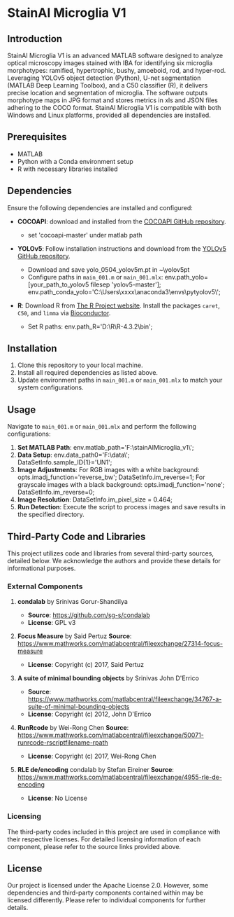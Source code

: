 # StainAI Microglia V1

## Introduction
StainAI Microglia V1 is an advanced MATLAB software designed to analyze optical microscopy images stained with IBA for identifying six microglia morphotypes: ramified, hypertrophic, bushy, amoeboid, rod, and hyper-rod. Leveraging YOLOv5 object detection (Python), U-net segmentation (MATLAB Deep Learning Toolbox), and a C50 classifier (R), it delivers precise location and segmentation of microglia. The software outputs morphotype maps in JPG format and stores metrics in xls and JSON files adhering to the COCO format. StainAI Microglia V1 is compatible with both Windows and Linux platforms, provided all dependencies are installed.

## Prerequisites
- MATLAB
- Python with a Conda environment setup
- R with necessary libraries installed

## Dependencies
Ensure the following dependencies are installed and configured:

- **COCOAPI**: download and installed from the [COCOAPI GitHub repository](https://github.com/cocodataset/cocoapi).
  - set 'cocoapi-master' under matlab path
- **YOLOv5**: Follow installation instructions and download from the [YOLOv5 GitHub repository](https://github.com/ultralytics/yolov5).
  - Download and save yolo_0504_yolov5m.pt in ~\yolov5pt
  - Configure paths in `main_001.m` or `main_001.mlx`:
    env.path_yolo=[your_path_to_yolov5 filesep 'yolov5-master'];
    env.path_conda_yolo='C:\\Users\\xxxx\\anaconda3\\envs\\pytyolov5\\';
        
- **R**: Download R from [The R Project website](https://www.r-project.org/). Install the packages `caret`, `C50`, and `limma` via [Bioconductor](https://bioconductor.org/packages/release/bioc/html/limma.html).
  - Set R paths:
    env.path_R='D:\\R\\R-4.3.2\\bin';

## Installation
1. Clone this repository to your local machine.
2. Install all required dependencies as listed above.
3. Update environment paths in `main_001.m` or `main_001.mlx` to match your system configurations.

## Usage
Navigate to `main_001.m` or `main_001.mlx` and perform the following configurations:

1. **Set MATLAB Path**:
   env.matlab_path='F:\\stainAIMicroglia_v1\\';
2. **Data Setup**:
   env.data_path0='F:\\data\\';  
   DataSetInfo.sample_ID{1}='UN1'; 
3. **Image Adjustments**:
   For RGB images with a white background:
       opts.imadj_function='reverse_bw'; 
       DataSetInfo.im_reverse=1;
   For grayscale images with a black background:
       opts.imadj_function='none'; 
       DataSetInfo.im_reverse=0;
4. **Image Resolution**:
    DataSetInfo.im_pixel_size = 0.464;
5. **Run Detection**:
    Execute the script to process images and save results in the specified directory.

## 

## Third-Party Code and Libraries
This project utilizes code and libraries from several third-party sources, detailed below. We acknowledge the authors and provide these details for informational purposes.

### External Components
1. **condalab** by Srinivas Gorur-Shandilya
   - **Source**: https://github.com/sg-s/condalab
   - **License**: GPL v3

2. **Focus Measure** by Said Pertuz
   **Source**: https://www.mathworks.com/matlabcentral/fileexchange/27314-focus-measure
   - **License**: Copyright (c) 2017, Said Pertuz

3. **A suite of minimal bounding objects**  by Srinivas John D'Errico 
   - **Source**: https://www.mathworks.com/matlabcentral/fileexchange/34767-a-suite-of-minimal-bounding-objects
   - **License**: Copyright (c) 2012, John D'Errico

4. **RunRcode** by Wei-Rong Chen
   **Source**: https://www.mathworks.com/matlabcentral/fileexchange/50071-runrcode-rscriptfilename-rpath
   - **License**: Copyright (c) 2017, Wei-Rong Chen

5. **RLE de/encoding** condalab by Stefan Eireiner
   **Source**: https://www.mathworks.com/matlabcentral/fileexchange/4955-rle-de-encoding
   - **License**: No License

### Licensing

The third-party codes included in this project are used in compliance with their respective licenses. For detailed licensing information of each component, please refer to the source links provided above.

## License
Our project is licensed under the Apache License 2.0. However, some dependencies and third-party components contained within may be licensed differently. Please refer to individual components for further details.


